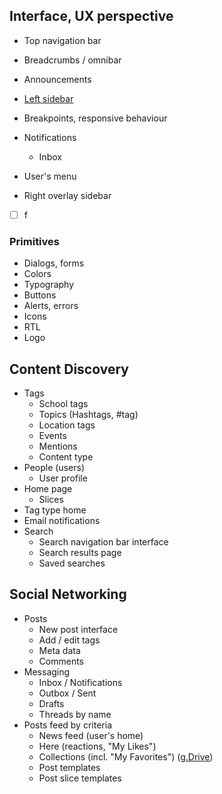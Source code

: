 ## Interface, UX perspective

* Top navigation bar
* Breadcrumbs / omnibar 
* Announcements
* [Left sidebar](/left-sidebar-menu.md)
* Breakpoints, responsive behaviour
* Notifications

  * Inbox

* User's menu

* Right overlay sidebar

* [ ] f

### Primitives

* Dialogs, forms
* Colors
* Typography
* Buttons
* Alerts, errors
* Icons
* RTL
* Logo

## Content Discovery

* Tags
  * School tags
  * Topics \(Hashtags, \#tag\)
  * Location tags
  * Events
  * Mentions
  * Content type
* People \(users\)
  * User profile
* Home page
  * Slices
* Tag type home
* Email notifications
* Search
  * Search navigation bar interface
  * Search results page
  * Saved searches

## Social Networking

* Posts
  * New post interface
  * Add / edit tags
  * Meta data
  * Comments
* Messaging
  * Inbox / Notifications
  * Outbox / Sent
  * Drafts
  * Threads by name
* Posts feed by criteria
  * News feed \(user's home\)
  * Here \(reactions, "My Likes"\)
  * Collections \(incl. "My Favorites"\) \([g.Drive](https://docs.google.com/a/lokieducation.org/drawings/d/1AA1NVwUivM_xDpspP93LIZuCZ3MDg8L395xAurRU6_A/edit?usp=drive_web)\)
  * Post templates
  * Post slice templates 



